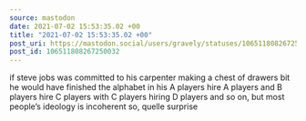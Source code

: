 ```yaml
---
source: mastodon
date: 2021-07-02 15:53:35.02 +00
title: "2021-07-02 15:53:35.02 +00"
post_uri: https://mastodon.social/users/gravely/statuses/106511808267250032
post_id: 106511808267250032
---
```

if steve jobs was committed to his carpenter making a chest of drawers bit he would have finished the alphabet in his A players hire A players and B players hire C players with C players hiring D players and so on, but most people’s ideology is incoherent so, quelle surprise


